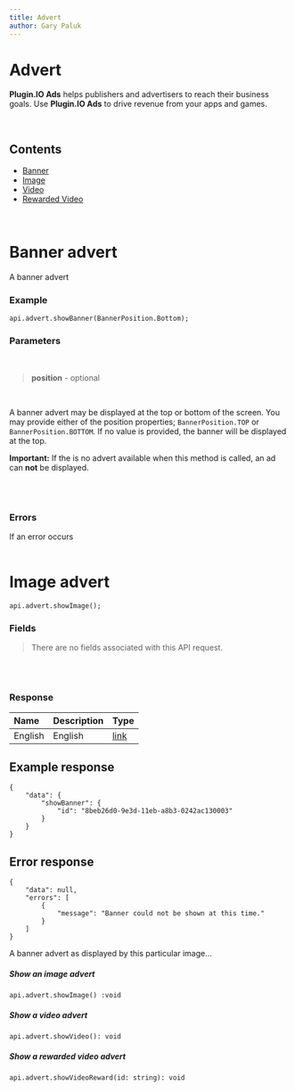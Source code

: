 ```yaml
---
title: Advert
author: Gary Paluk
---
```


# Advert

<b>Plugin.IO Ads</b> helps publishers and advertisers to reach their business goals. Use <b>Plugin.IO Ads</b> to drive revenue from your apps and games.

<br />

## Contents

* [Banner](#banner)
* [Image](#image)
* [Video](#banner)
* [Rewarded Video](#banner)

<br />

<a name="banner"></a>
# Banner advert

A banner advert

<!-- ![alt](https://raw.githubusercontent.com/pluginio/static-content/main/lang/en/docs/v1/images/api_advert_banner.gif) -->

### Example
```
api.advert.showBanner(BannerPosition.Bottom);
```

### Parameters
<br />

><b>position</b> - optional

<br />

A banner advert may be displayed at the top or bottom of the screen. You may provide either of the position 
properties; `BannerPosition.TOP` or `BannerPosition.BOTTOM`. If no value is provided, the banner will be 
displayed at the top.

<b>Important:</b> If the is no advert available when this method is called, an ad can <b>not</b> be displayed.

<br />
<br />

### Errors

If an error occurs
<br />
<br />

# Image advert

<!-- ![alt](https://raw.githubusercontent.com/pluginio/static-content/main/lang/en/docs/v1/images/api_advert_banner.gif) -->

```
api.advert.showImage();
```

### Fields

> There are no fields associated with this API request.

<br />
<br />


### Response
| Name              | Description                | Type                                                                |
| :-----------------|:----------------------|:--------------------------------------------------------------------------|
| English           | English               | [link](https://github.com/pluginio/static-content/tree/main/lang/en)      |


## Example response
```
{
    "data": {
        "showBanner": {
            "id": "8beb26d0-9e3d-11eb-a8b3-0242ac130003"
        }
    }
}
```

## Error response

```
{
    "data": null,
    "errors": [
        {
            "message": "Banner could not be shown at this time."
        }
    ]
}
```

A banner advert as displayed by this particular image...

##### Show an image advert

```
api.advert.showImage() :void
```

##### Show a video advert

```
api.advert.showVideo(): void
```

##### Show a rewarded video advert

```
api.advert.showVideoReward(id: string): void
```
